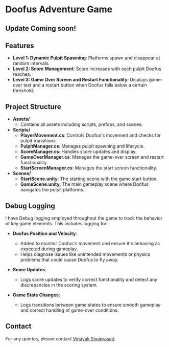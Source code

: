 # Doofus Adventure Game
## Update Coming soon!
## Features

- **Level 1: Dynamic Pulpit Spawning**: Platforms spawn and disappear at random intervals.
- **Level 2: Score Management**: Score increases with each pulpit Doofus reaches.
- **Level 3: Game Over Screen and Restart Functionality**: Displays game-over text and a restart button when Doofus falls below a certain threshold.

## Project Structure

- **Assets/**
  - Contains all assets including scripts, prefabs, and scenes.
- **Scripts/**
  - **PlayerMovement.cs**: Controls Doofus's movement and checks for pulpit transitions.
  - **PulpitManager.cs**: Manages pulpit spawning and lifecycle.
  - **ScoreManager.cs**: Handles score updates and display.
  - **GameOverManager.cs**: Manages the game-over screen and restart functionality.
  - **StartScreenManager.cs**: Manages the start screen functionality.
- **Scenes/**
  - **StartScene.unity**: The starting scene with the game start button.
  - **GameScene.unity**: The main gameplay scene where Doofus navigates the pulpit platforms.

## Debug Logging

I have Debug logging employed throughout the game to track the behavior of key game elements. This includes logging for:

- **Doofus Position and Velocity**:
  - Added to monitor Doofus's movement and ensure it's behaving as expected during gameplay.
  - Helps diagnose issues like unintended movements or physics problems that could cause Doofus to fly away.

- **Score Updates**:
  - Logs score updates to verify correct functionality and detect any discrepancies in the scoring system.

- **Game State Changes**:
  - Logs transitions between game states to ensure smooth gameplay and correct handling of game-over conditions.

## Contact

For any queries, please contact [Vinayak Sivaprasad](mailto:vinayaksivaprasad.si@gmail.com).
